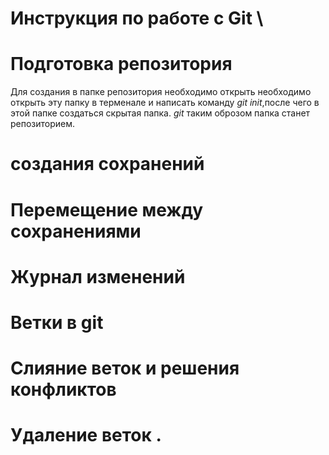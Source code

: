 # Инструкция по работе с Git \
# Подготовка репозитория  
Для создания в папке репозитория необходимо открыть необходимо открыть эту папку в терменале и написать команду *git init*,после чего в этой папке создаться скрытая папка. *git* таким оброзом папка станет репозиторием.
# создания сохранений 
# Перемещение между сохранениями 
# Журнал изменений 
# Ветки в git 
# Слияние веток и решения конфликтов 
# Удаление веток .
